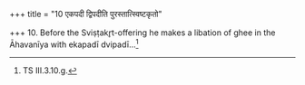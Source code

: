+++
title = "10 एकपदी द्विपदीति पुरस्तात्स्विष्टकृतो"

+++
10. Before the Sviṣṭakr̥t-offering he makes a libation of ghee in the Āhavanīya with ekapadī dvipadī...[^1]  

[^1]: TS III.3.10.g.  
